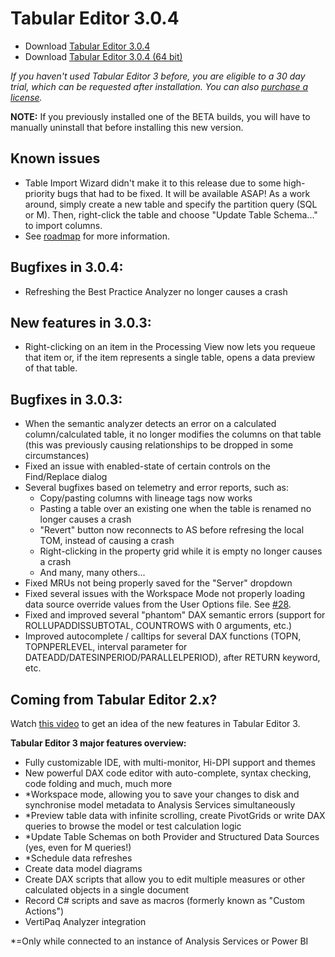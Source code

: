 # Tabular Editor 3.0.4

- Download [Tabular Editor 3.0.4](https://cdn.tabulareditor.com/files/TabularEditor.3.0.4.x86.msi)
- Download [Tabular Editor 3.0.4 (64 bit)](https://cdn.tabulareditor.com/files/TabularEditor.3.0.4.x64.msi)

*If you haven't used Tabular Editor 3 before, you are eligible to a 30 day trial, which can be requested after installation. You can also [purchase a license](https://tabulareditor.com/#licensing).*

**NOTE:** If you previously installed one of the BETA builds, you will have to manually uninstall that before installing this new version.

## Known issues

- Table Import Wizard didn't make it to this release due to some high-priority bugs that had to be fixed. It will be available ASAP! As a work around, simply create a new table and specify the partition query (SQL or M). Then, right-click the table and choose "Update Table Schema..." to import columns.
- See [roadmap](https://github.com/TabularEditor/TabularEditor3/issues/12) for more information.

## Bugfixes in 3.0.4:

- Refreshing the Best Practice Analyzer no longer causes a crash

## New features in 3.0.3:

- Right-clicking on an item in the Processing View now lets you requeue that item or, if the item represents a single table, opens a data preview of that table. ​

## Bugfixes in 3.0.3:

- When the semantic analyzer detects an error on a calculated column/calculated table, it no longer modifies the columns on that table (this was previously causing relationships to be dropped in some circumstances)
- Fixed an issue with enabled-state of certain controls on the Find/Replace dialog
- Several bugfixes based on telemetry and error reports, such as:
  - Copy/pasting columns with lineage tags now works
  - Pasting a table over an existing one when the table is renamed no longer causes a crash
  - "Revert" button now reconnects to AS before refresing the local TOM, instead of causing a crash
  - Right-clicking in the property grid while it is empty no longer causes a crash
  - And many, many others...
- Fixed MRUs not being properly saved for the "Server" dropdown
- Fixed several issues with the Workspace Mode not properly loading data source override values from the User Options file. See [#28](https://github.com/TabularEditor/TabularEditor3/issues/28).
- Fixed and improved several "phantom" DAX semantic errors (support for ROLLUPADDISSUBTOTAL, COUNTROWS with 0 arguments, etc.)
- Improved autocomplete / calltips for several DAX functions (TOPN, TOPNPERLEVEL, interval parameter for DATEADD/DATESINPERIOD/PARALLELPERIOD), after RETURN keyword, etc.

## Coming from Tabular Editor 2.x?

Watch [this video](https://www.youtube.com/watch?v=pt3DdcjfImY) to get an idea of the new features in Tabular Editor 3.

**Tabular Editor 3 major features overview:**
- Fully customizable IDE, with multi-monitor, Hi-DPI support and themes
- New powerful DAX code editor with auto-complete, syntax checking, code folding and much, much more
- *Workspace mode, allowing you to save your changes to disk and synchronise model metadata to Analysis Services simultaneously
- *Preview table data with infinite scrolling, create PivotGrids or write DAX queries to browse the model or test calculation logic
- *Update Table Schemas on both Provider and Structured Data Sources (yes, even for M queries!)
- *Schedule data refreshes
- Create data model diagrams
- Create DAX scripts that allow you to edit multiple measures or other calculated objects in a single document
- Record C# scripts and save as macros (formerly known as "Custom Actions")
- VertiPaq Analyzer integration

*=Only while connected to an instance of Analysis Services or Power BI
